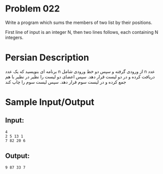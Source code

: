 # Problem 022
Write a program which sums the members of two list by their positions.

First line of input is an integer N, then two lines follows,
each containing N integers.

# Persian Description
برنامه ای بنویسید که یک عدد n از ورودی گرفته و سپس دو خط ورودی شامل n عدد دریافت کرده و در دو لیست قرار دهد. سپس اعضای دو لیست را نظیر در نظیر با هم جمع کرده و در لیست سوم قرار دهد. سپس لیست سوم را چاپ کند

# Sample Input/Output

## Input:
```
4
2 5 13 1
7 82 20 6
```

## Output: 
```
9 87 33 7
```
